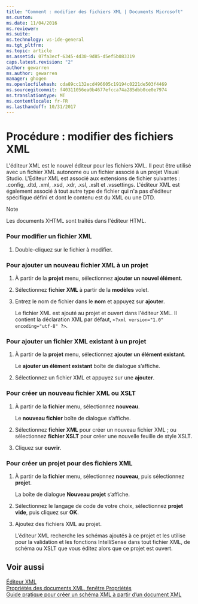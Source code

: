 ```yaml
---
title: "Comment : modifier des fichiers XML | Documents Microsoft"
ms.custom: 
ms.date: 11/04/2016
ms.reviewer: 
ms.suite: 
ms.technology: vs-ide-general
ms.tgt_pltfrm: 
ms.topic: article
ms.assetid: 07fa3ecf-6345-4d30-9d85-d5ef5b083319
caps.latest.revision: "2"
author: gewarren
ms.author: gewarren
manager: ghogen
ms.openlocfilehash: cda89cc132ecd496605c19194c0221de503f4469
ms.sourcegitcommit: f40311056ea0b4677efcca74a285dbb0ce0e7974
ms.translationtype: MT
ms.contentlocale: fr-FR
ms.lasthandoff: 10/31/2017
---
```

# <a name="how-to-edit-xml-files"></a>Procédure : modifier des fichiers XML
L'éditeur XML est le nouvel éditeur pour les fichiers XML. Il peut être utilisé avec un fichier XML autonome ou un fichier associé à un projet Visual Studio. L'Éditeur XML est associé aux extensions de fichier suivantes : .config, .dtd, .xml, .xsd, .xdr, .xsl, .xslt et .vssettings. L'éditeur XML est également associé à tout autre type de fichier qui n'a pas d'éditeur spécifique défini et dont le contenu est du XML ou une DTD.  
  
> [!NOTE]
>  Les documents XHTML sont traités dans l'éditeur HTML.  
  
### <a name="to-edit-an-xml-file"></a>Pour modifier un fichier XML  
  
1.  Double-cliquez sur le fichier à modifier.  
  
### <a name="to-add-a-new-xml-file-to-a-project"></a>Pour ajouter un nouveau fichier XML à un projet  
  
1.  À partir de la **projet** menu, sélectionnez **ajouter un nouvel élément**.  
  
2.  Sélectionnez **fichier XML** à partir de la **modèles** volet.  
  
3.  Entrez le nom de fichier dans le **nom** et appuyez sur **ajouter**.  
  
     Le fichier XML est ajouté au projet et ouvert dans l'éditeur XML. Il contient la déclaration XML par défaut, `<?xml version="1.0" encoding="utf-8" ?>`.  
  
### <a name="to-add-an-existing-xml-file-to-a-project"></a>Pour ajouter un fichier XML existant à un projet  
  
1.  À partir de la **projet** menu, sélectionnez **ajouter un élément existant**.  
  
     Le **ajouter un élément existant** boîte de dialogue s’affiche.  
  
2.  Sélectionnez un fichier XML et appuyez sur une **ajouter**.  
  
### <a name="to-create-a-new-xml-or-xslt-file"></a>Pour créer un nouveau fichier XML ou XSLT  
  
1.  À partir de la **fichier** menu, sélectionnez **nouveau**.  
  
     Le **nouveau fichier** boîte de dialogue s’affiche.  
  
2.  Sélectionnez **fichier XML** pour créer un nouveau fichier XML ; ou sélectionnez **fichier XSLT** pour créer une nouvelle feuille de style XSLT.  
  
3.  Cliquez sur **ouvrir**.  
  
### <a name="to-create-a-project-for-xml-files"></a>Pour créer un projet pour des fichiers XML  
  
1.  À partir de la **fichier** menu, sélectionnez **nouveau**, puis sélectionnez **projet**.  
  
     La boîte de dialogue **Nouveau projet** s’affiche.  
  
2.  Sélectionnez le langage de code de votre choix, sélectionnez **projet vide**, puis cliquez sur **OK**.  
  
3.  Ajoutez des fichiers XML au projet.  
  
     L’éditeur XML recherche les schémas ajoutés à ce projet et les utilise pour la validation et les fonctions IntelliSense dans tout fichier XML, de schéma ou XSLT que vous éditez alors que ce projet est ouvert.  
  
## <a name="see-also"></a>Voir aussi  
 [Éditeur XML](../xml-tools/xml-editor.md)   
 [Propriétés des documents XML, fenêtre Propriétés](../xml-tools/xml-document-properties-properties-window.md)   
 [Guide pratique pour créer un schéma XML à partir d’un document XML](../xml-tools/how-to-create-an-xml-schema-from-an-xml-document.md)